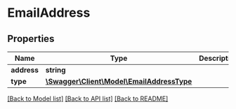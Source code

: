 # EmailAddress

## Properties
Name | Type | Description | Notes
------------ | ------------- | ------------- | -------------
**address** | **string** |  | [optional] 
**type** | [**\Swagger\Client\Model\EmailAddressType**](EmailAddressType.md) |  | 

[[Back to Model list]](../README.md#documentation-for-models) [[Back to API list]](../README.md#documentation-for-api-endpoints) [[Back to README]](../README.md)


